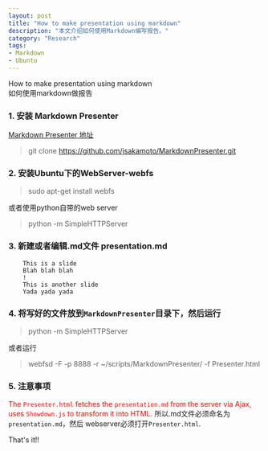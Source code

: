 ```yaml
---
layout: post
title: "How to make presentation using markdown"
description: "本文介绍如何使用Markdown编写报告。"
category: "Research"
tags:
- Markdown
- Ubuntu
---
```



How to make presentation using markdown  
如何使用markdown做报告

### 1. 安装 Markdown Presenter
[Markdown Presenter 地址](https://github.com/jsakamoto/MarkdownPresenter)

> git clone https://github.com/jsakamoto/MarkdownPresenter.git  

### 2. 安装Ubuntu下的WebServer-webfs

> sudo apt-get install webfs  

或者使用python自带的web server

> python -m SimpleHTTPServer 

### 3. 新建或者编辑.md文件 presentation.md


		This is a slide  
		Blah blah blah  
		!  
		This is another slide  
		Yada yada yada  

### 4. 将写好的文件放到`MarkdownPresenter`目录下，然后运行

>  python -m SimpleHTTPServer  

或者运行

> webfsd -F -p 8888 -r ~/scripts/MarkdownPresenter/ -f Presenter.html

### 5. 注意事项
<font color='red'>The `Presenter.html` fetches the `presentation.md` from the server via Ajax, uses `Showdown.js` to transform it into HTML.</font>
所以.md文件必须命名为 `presentation.md`，然后 webserver必须打开`Presenter.html`.

That's it!!
